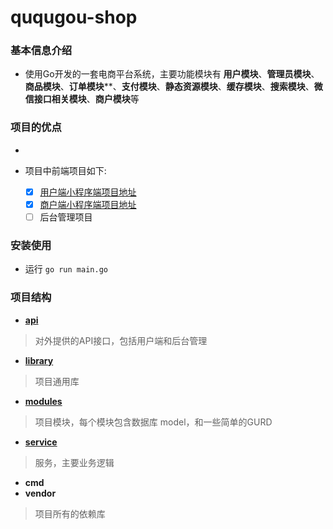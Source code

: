 # ququgou-shop

### 基本信息介绍
- 使用Go开发的一套电商平台系统，主要功能模块有 **用户模块**、**管理员模块**、**商品模块**、**订单模块****、**支付模块**、**静态资源模块**、**缓存模块**、**搜索模块**、**微信接口相关模块**、**商户模块**等

### 项目的优点
- 

- 项目中前端项目如下:  
    - [x] [用户端小程序端项目地址](https://github.com/YuJieQiu/ququgou-xiaochengxu)
    - [x] [商户端小程序端项目地址](https://github.com/YuJieQiu/ququgou-merchant)
    - [ ] 后台管理项目

### 安装使用
- 运行 `go run main.go`

### 项目结构
- **[api](/api/README.md)**
> 对外提供的API接口，包括用户端和后台管理

- **[library](/library/README.md)**
> 项目通用库

- **[modules](/modules/README.md)**
> 项目模块，每个模块包含数据库 model，和一些简单的GURD

- **[service](/service/README.md)**
> 服务，主要业务逻辑

- **cmd**
- **vendor**
> 项目所有的依赖库